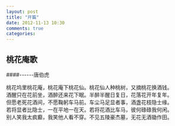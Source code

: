 ```yaml
---
layout: post
title: "开篇"
date: 2012-11-13 10:30
comments: true
categories: 
---
```


## 桃花庵歌

####------唐伯虎

<!-- more -->
  桃花坞里桃花庵，桃花庵下桃花仙。桃花仙人种桃树，又摘桃花换酒钱。   
  酒醒只在花前坐，酒醉还来花下眠。半醉半醒日复日，花落花开年复年。  
  但愿老死花酒间，不愿鞠躬车马前。车尘马足显者事，酒盏花枝隐士缘。  
  若将显者比隐士，一在平地一在天。若将花酒比车马，彼何碌碌我何闲。  
  别人笑我太疯癫，我笑他人看不穿。不见五陵豪杰墓，无花无酒锄作田。  
